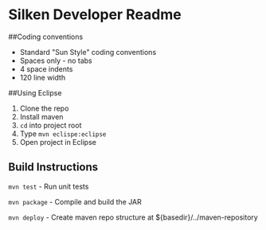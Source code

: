Silken Developer Readme
======

##Coding conventions

* Standard "Sun Style" coding conventions
* Spaces only - no tabs
* 4 space indents
* 120 line width


##Using Eclipse

1. Clone the repo
2. Install maven
3. ```cd``` into project root
4. Type ```mvn eclispe:eclipse```
5. Open project in Eclipse


## Build Instructions

```mvn test``` - Run unit tests

```mvn package``` - Compile and build the JAR

```mvn deploy``` - Create maven repo structure at ${basedir}/../maven-repository

